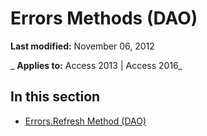 
# Errors Methods (DAO)

 **Last modified:** November 06, 2012

 _ **Applies to:** Access 2013 | Access 2016_

## In this section


- [Errors.Refresh Method (DAO)](dc352c5f-09d0-bfb3-b24a-4c3454dbf5aa.md)
    
